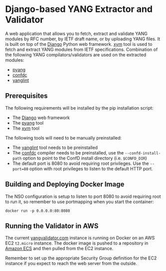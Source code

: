 # Django-based YANG Extractor and Validator

A web application that allows you to fetch, extract and validate YANG modules by RFC number, by IETF draft name, or by uploading YANG files. 
It is built on top of the [Django](https://www.djangoproject.com/) Python web framework. [xym](https://github.com/xym-tool/xym) tool is used to fetch and extract YANG modules from IETF specifications. Combination of the following YANG compilators/validators are used on the extracted modules:
- [pyang](https://github.com/mbj4668/pyang)
- [confdc](https://developer.cisco.com/site/confD/downloads/)
- [yanglint](https://github.com/CESNET/libyang)

## Prerequisites
The following requirements will be installed by the pip installation script:
- The [Django](https://www.djangoproject.com/) web framework
- The [pyang](https://github.com/mbj4668/pyang) tool
- The [xym](https://github.com/xym-tool/xym) tool

The following tools will need to be manually preinstalled:
- The [yanglint](https://github.com/CESNET/libyang) tool needs to be preinstalled
- The [confdc](https://developer.cisco.com/site/confD/downloads/) compiler needs to be preinstalled, use the `--confd-install-path` option to point to the ConfD install directory (i.e. `$CONFD_DIR`)
- The default port is 8080 to avoid requiring root privileges. Use the `--port=80` option with root privileges to listen to the default HTTP port.

## Building and Deploying Docker Image

The NSO configuration is setup to listen to port 8080 to avoid requiring root to run it, so remember to use portmapping when you start the container:

```console
docker run -p 0.0.0.0:80:8080
```

## Running the Validator in AWS

The current [yangvalidator.com](https://yangvalidator.com/) instance is running on Docker on an AWS EC2 `t2.micro` instance. 
The docker image is pushed to a repository in [Amazon ECS](https://aws.amazon.com/ecs/) and then pulled from the EC2 instance.

Remember to set up the appropriate Security Group definition for the EC2 instance if you expect to reach the web server from the outside.
